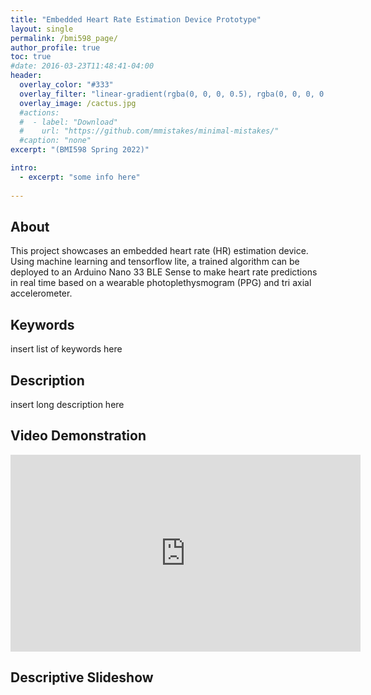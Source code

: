 ```yaml
---
title: "Embedded Heart Rate Estimation Device Prototype"
layout: single
permalink: /bmi598_page/
author_profile: true
toc: true
#date: 2016-03-23T11:48:41-04:00
header:
  overlay_color: "#333"
  overlay_filter: "linear-gradient(rgba(0, 0, 0, 0.5), rgba(0, 0, 0, 0.5))"
  overlay_image: /cactus.jpg
  #actions:
  #  - label: "Download"
  #    url: "https://github.com/mmistakes/minimal-mistakes/"
  #caption: "none"
excerpt: "(BMI598 Spring 2022)"

intro: 
  - excerpt: "some info here"   
   
---
```


## About
This project showcases an embedded heart rate (HR) estimation device. Using machine learning and tensorflow lite, a trained algorithm can be deployed to an Arduino Nano 33 BLE Sense to make heart rate predictions in real time based on a wearable photoplethysmogram (PPG) and tri axial accelerometer.

## Keywords
insert list of keywords here

## Description
insert long description here

## Video Demonstration
<iframe width="560" height="315" src="https://www.youtube.com/embed/IdMJLKb7cA8" title="YouTube video player" frameborder="0" allow="accelerometer; autoplay; clipboard-write; encrypted-media; gyroscope; picture-in-picture" allowfullscreen></iframe>

## Descriptive Slideshow
<object data="{{ site.url }}{{ site.baseurl }}/_pages/graduate/bmi598/BMI598_F3_sindorf.pdf" width="1000" height="1000" type='application/pdf'></object>

